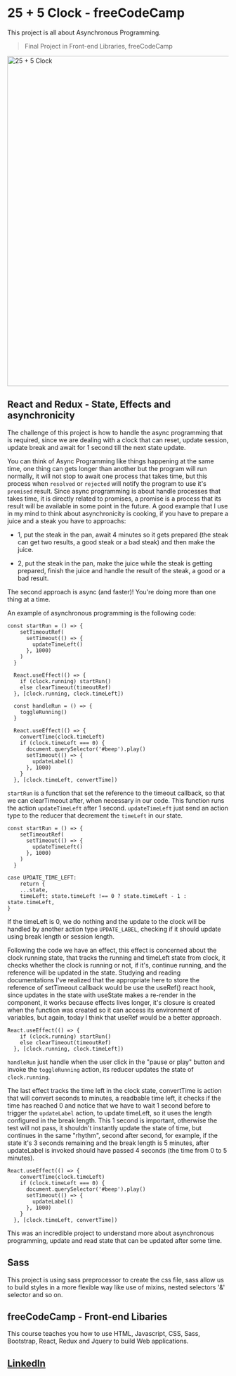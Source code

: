 # 25 + 5 Clock - freeCodeCamp

This project is all about Asynchronous Programming.

> Final Project in Front-end Libraries, freeCodeCamp

<img src="https://github.com/NietoCurcio/FCC-Front-End-Libraries/blob/main/.github/screenshot1.png?raw=true" width="750" alt="25 + 5 Clock">

## React and Redux - State, Effects and asynchronicity

The challenge of this project is how to handle the async programming that is required, since we are dealing with a clock that can reset, update session, update break and await for 1 second till the next state update.

You can think of Async Programming like things happening at the same time, one thing can gets longer than another but the program will run normally, it will not stop to await one process that takes time, but this process when `resolved` or `rejected` will notify the program to use it's `promised` result. Since async programming is about handle processes that takes time, it is directly related to promises, a promise is a process that its result will be available in some point in the future. A good example that I use in my mind to think about asynchronicity is cooking, if you have to prepare a juice and a steak you have to approachs:

- 1, put the steak in the pan, await 4 minutes so it gets prepared (the steak can get two results, a good steak or a bad steak) and then make the juice.

- 2, put the steak in the pan, make the juice while the steak is getting prepared, finish the juice and handle the result of the steak, a good or a bad result.

The second approach is async (and faster)! You're doing more than one thing at a time.

An example of asynchronous programming is the following code:

```
const startRun = () => {
    setTimeoutRef(
      setTimeout(() => {
        updateTimeLeft()
      }, 1000)
    )
  }

  React.useEffect(() => {
    if (clock.running) startRun()
    else clearTimeout(timeoutRef)
  }, [clock.running, clock.timeLeft])

  const handleRun = () => {
    toggleRunning()
  }

  React.useEffect(() => {
    convertTime(clock.timeLeft)
    if (clock.timeLeft === 0) {
      document.querySelector('#beep').play()
      setTimeout(() => {
        updateLabel()
      }, 1000)
    }
  }, [clock.timeLeft, convertTime])
```

`startRun` is a function that set the reference to the timeout callback, so that we can clearTimeout after, when necessary in our code. This function runs the action `updateTimeLeft` after 1 second. `updateTimeLeft` just send an action type to the reducer that decrement the `timeLeft` in our state.

```
const startRun = () => {
    setTimeoutRef(
      setTimeout(() => {
        updateTimeLeft()
      }, 1000)
    )
  }
```

```
case UPDATE_TIME_LEFT:
    return {
    ...state,
    timeLeft: state.timeLeft !== 0 ? state.timeLeft - 1 : state.timeLeft,
}
```

If the timeLeft is 0, we do nothing and the update to the clock will be handled by another action type `UPDATE_LABEL`, checking if it should update using break length or session length.

Following the code we have an effect, this effect is concerned about the clock running state, that tracks the running and timeLeft state from clock, it checks whether the clock is running or not, if it's, continue running, and the reference will be updated in the state. Studying and reading documentations I've realized that the appropriate here to store the reference of setTimeout callback would be use the useRef() react hook, since updates in the state with useState makes a re-render in the component, it works because effects lives longer, it's closure is created when the function was created so it can access its environment of variables, but again, today I think that useRef would be a better approach.

```
React.useEffect(() => {
    if (clock.running) startRun()
    else clearTimeout(timeoutRef)
  }, [clock.running, clock.timeLeft])
```

`handleRun` just handle when the user click in the "pause or play" button and invoke the `toggleRunning` action, its reducer updates the state of `clock.running`.

The last effect tracks the time left in the clock state, convertTime is action that will convert seconds to minutes, a readbable time left, it checks if the time has reached 0 and notice that we have to wait 1 second before to trigger the `updateLabel` action, to update timeLeft, so it uses the length configured in the break length. This 1 second is important, otherwise the test will not pass, it shouldn't instantly update the state of time, but continues in the same "rhythm", second after second, for example, if the state it's 3 seconds remaining and the break length is 5 minutes, after updateLabel is invoked should have passed 4 seconds (the time from 0 to 5 minutes).

```
React.useEffect(() => {
    convertTime(clock.timeLeft)
    if (clock.timeLeft === 0) {
      document.querySelector('#beep').play()
      setTimeout(() => {
        updateLabel()
      }, 1000)
    }
  }, [clock.timeLeft, convertTime])
```

This was an incredible project to understand more about asynchronous programming, update and read state that can be updated after some time.

## Sass

This project is using sass preprocessor to create the css file, sass allow us to build styles in a more flexible way like use of mixins, nested selectors '&' selector and so on.

## freeCodeCamp - Front-end Libaries

This course teaches you how to use HTML, Javascript, CSS, Sass, Bootstrap, React, Redux and Jquery to build Web applications.

## [Linkedln](https://www.linkedin.com/in/felipe-antonio-nieto-curcio-9b865116a/)
